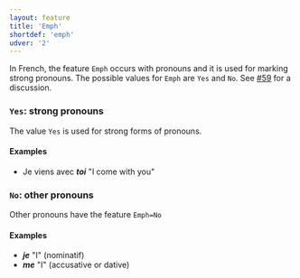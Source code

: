 ```yaml
---
layout: feature
title: 'Emph'
shortdef: 'emph'
udver: '2'
---
```


In French, the feature `Emph` occurs with pronouns and it is used for marking strong pronouns.
The possible values for `Emph` are `Yes` and `No`.
See [#59](https://github.com/UniversalDependencies/docs/issues/919) for a discussion.

### <a name="Yes">`Yes`</a>: strong pronouns

The value `Yes` is used for strong forms of pronouns.

#### Examples

* Je viens avec _<b>toi</b>_ "I come with you"

### <a name="No">`No`</a>: other pronouns

Other pronouns have the feature `Emph=No`

#### Examples

* _<b>je</b>_ "I" (nominatif)
* _<b>me</b>_ "I" (accusative or dative)

<!-- Interlanguage links updated Po lis 14 15:34:46 CET 2022 -->
